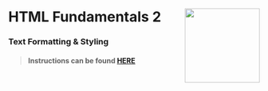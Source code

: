 # HTML Fundamentals 2 <img align="right" src="https://github.com/Learning-Fuze/prototypes_C8/blob/assets/assets/images/logos/LF_LOGO.png?raw=true" width="150">
### Text Formatting &amp; Styling

>#### Instructions can be found <a href="http://learning-fuze.github.io/prototypes_C8/#/HTML-Fundamentals-2" target="_blank">HERE</a>